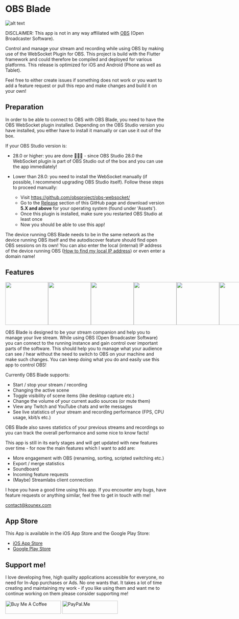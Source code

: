 # OBS Blade

![alt text](https://assets.kounex.com/images/obs-blade/store_banner_3.png 'OBS Blade Store Banner')

DISCLAIMER: This app is not in any way affiliated with [OBS](https://github.com/obsproject/obs-studio) (Open Broadcaster Software).

Control and manage your stream and recording while using OBS by making use of the WebSocket Plugin for OBS. This project is build with the Flutter framework and could therefore be compiled and deployed for various platforms. This release is optimized for iOS and Android (Phone as well as Tablet).

Feel free to either create issues if something does not work or you want to add a feature request or pull this repo and make changes and build it on your own!

## Preparation

In order to be able to connect to OBS with OBS Blade, you need to have the OBS WebSocket plugin installed. Depending on the OBS Studio version you have installed, you either have to install it manually or can use it out of the box.

If your OBS Studio version is:
- 28.0 or higher: you are done 🎉🎉🎉 - since OBS Studio 28.0 the WebSocket plugin is part of OBS Studio out of the box and you can use the app immediately!

- Lower than 28.0: you need to install the WebSocket manually (if possible, I recommend upgrading OBS Studio itself). Follow these steps to proceed manually:
  - Visit https://github.com/obsproject/obs-websocket/
  - Go to the [Release](https://github.com/obsproject/obs-websocket/releases) section of this GitHub page and download version **5.X and above** for your operating system (found under 'Assets').
  - Once this plugin is installed, make sure you restarted OBS Studio at least once
  - Now you should be able to use this app!

The device running OBS Blade needs to be in the same network as the device running OBS itself and the autodiscover feature should find open OBS sessions on its own! You can also enter the local (internal) IP address of the device running OBS ([How to find my local IP address](https://www.whatismybrowser.com/detect/what-is-my-local-ip-address)) or even enter a domain name!

## Features

<div align="center">
  <div style="display: flex; align-items: flex-start;">
    <img src="https://assets.kounex.com/images/obs-blade/iphone_1.png" width="134">
    <img src="https://assets.kounex.com/images/obs-blade/iphone_2.png" width="134">
    <img src="https://assets.kounex.com/images/obs-blade/iphone_3.png" width="134">
    <img src="https://assets.kounex.com/images/obs-blade/iphone_4.png" width="134">
    <img src="https://assets.kounex.com/images/obs-blade/iphone_5.png" width="134">
    <img src="https://assets.kounex.com/images/obs-blade/iphone_6.png" width="134">
  </div>
</div>

OBS Blade is designed to be your stream companion and help you to manage your live stream. While using OBS (Open Broadcaster Software) you can connect to the running instance and gain control over important parts of the software. This should help you to manage what your audience can see / hear without the need to switch to OBS on your machine and make such changes. You can keep doing what you do and easily use this app to control OBS!

Currently OBS Blade supports:

- Start / stop your stream / recording
- Changing the active scene
- Toggle visibility of scene items (like desktop capture etc.)
- Change the volume of your current audio sources (or mute them)
- View any Twitch and YouTube chats and write messages
- See live statistics of your stream and recording performance (FPS, CPU usage, kbit/s etc.)

OBS Blade also saves statistics of your previous streams and recordings so you can track the overall performance and some nice to know facts!

This app is still in its early stages and will get updated with new features over time - for now the main features which I want to add are:

- More engagement with OBS (renaming, sorting, scripted switching etc.)
- Export / merge statistics
- Soundboard
- Incoming feature requests
- (Maybe) Streamlabs client connection

I hope you have a good time using this app. If you encounter any bugs, have feature requests or anything similar, feel free to get in touch with me!

contact@kounex.com

## App Store

This App is available in the iOS App Store and the Google Play Store:

- [iOS App Store](https://apps.apple.com/de/app/obs-blade/id1523915884?l=en)
- [Google Play Store](https://play.google.com/store/apps/details?id=com.kounex.obsBlade)

## Support me!

I love developing free, high quality applications accessible for everyone, no need for In-App purchases or Ads. No one wants that. It takes a lot of time creating and maintaining my work - if you like using them and want me to continue working on them please consider supporting me!

<a href="https://www.buymeacoffee.com/Kounex" target="_blank"><img src="https://cdn.buymeacoffee.com/buttons/default-orange.png" alt="Buy Me A Coffee" height="41" width="174"></a>
<a href="https://paypal.me/Kounex" target="_blank"><img src="https://assets.kounex.com/images/general/paypal-me-logo.png" alt="PayPal.Me" height="41"  width="174"></a>
